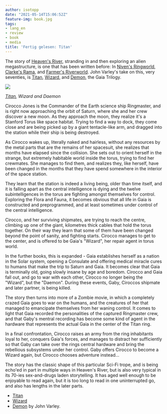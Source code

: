 ```yaml
---
author: isotopp
date: "2021-05-14T15:06:52Z"
feature-img: book.jpg
tags:
- lang_en
- review
- book
- media
title: 'Fertig gelesen: Titan'
---
```

The story of [Heaven's River](https://blog.koehntopp.info/2021/04/07/fertig-gelesen-heavens-river.html), stranding in and then exploring an alien megastructure, is one that has been written before: In [Niven's Ringworld](https://www.amazon.de/Ringworld-English-Larry-Niven-ebook/dp/B01513ZIL6), [Clarke's Rama](https://www.amazon.de/Rendezvous-Rama-Book-English-ebook/dp/B0079MRDIE), and [Farmer's Riverworld](https://www.amazon.de/Riverworld-Including-Scattered-Fabulous-Riverboat/dp/0765326523/). John Varley's take on this, very seventies, is [Titan](https://www.amazon.de/Titan-Gaia-Book-1-English-ebook/dp/B009KUXCBK), [Wizard](https://www.amazon.de/gp/product/B009KUXKAI), and [Demon](https://www.amazon.de/gp/product/B009KUXAEO), the Gaia Trilogy.

[![](https://blog.koehntopp.info/uploads/2021/05/titan.jpg)](https://www.amazon.de/Titan-Gaia-Book-1-English-ebook/dp/B009KUXCBK)

*[Titan](https://www.amazon.de/Titan-Gaia-Book-1-English-ebook/dp/B009KUXCBK), Wizard and Daemon*

Cirocco Jones is the Commander of the Earth science ship Ringmaster, and is right now approaching the orbit of Saturn, where she and her crew discover a new moon. As they approach the moon, they realize it's a Stanford Torus like space habitat. Trying to find a way to dock, they come close and are being picked up by a giant tentacle-like arm, and dragged into the station while their ship is being destroyed.

As Cirocco wakes up, literally naked and hairless, without any resources by the metal parts that are the remains of her spacesuit, she realizes that months have elapsed since the collision. She sets out to orient herself in the strange, but extremely habitable world inside the torus, trying to find her crewmates. She manages to find them, and realizes they, like herself, have been changed in the months that they have spend somewhere in the interior of the space station.

They learn that the station is indeed a living being, older than time itself, and it is falling apart as the central intelligence is dying and the twelve subintelligences in the torus are fighting amongst themselves for control. Exploring the Flora and Fauna, it becomes obvious that all life in Gaia is constructed and preprogrammed, and at least sometimes under control of the central intelligence.

Cirocco, and her surviving shipmates, are trying to reach the centre, climbing up one of the giant, kilometres thick cables that hold the torus together. On their way they learn that some of them have been changed beyond the point of sanity, and fighting starts. Cirocco manages to get to the center, and is offered to be Gaia's "Wizard", her repair agent in torus world.

In the further books, this is expanded - Gaia establishes herself as a nation in the Solar system, opening a Consulate and offering medical miracle cures to humans that make the trip to Saturn and Gaia. It becomes clear that Gaia is terminally old, going slowly insane by age and boredom. Cirocco and Gaia fall out, and go to war with each other, Cirocco no longer being the "Wizard", but the "Daemon". During these events, Gaby, Ciroccos shipmate and later partner, is being killed.

The story then turns into more of a Zombie movie, in which a completely crazed Gaia goes to war on the humans, and the creatures of her that managed to emancipate themselves from her waning control. It comes to light that Gaia recorded the personalities of the captured Ringmaster crew, and that Gaby's mentral recording has become some kind of agent in the hardware that represents the actual Gaia in the center of the Titan ring.

In a final confrontation, Cirocco raises an army from the ring inhabitants loyal to her, conquers Gaia's forces, and manages to distract her sufficiently so that Gaby can take over the rings central hardware and bring the rebellious subsystems under her control. Gaby offers Cirocco to become a Wizard again, but Cirocco chooses adventure instead...

The story has the classic shape of this particular Sci-Fi trope, and is being echo'ed in part in multiple ways in Heaven's River, but is also very typical in its 70-ies sex-and-drugs laden storytelling. It has aged well enough to be enjoyable to read again, but it is too long to read in one uninterrupted go, and also has lengths in the later parts.

- [Titan](https://www.amazon.de/Titan-Gaia-Book-1-English-ebook/dp/B009KUXCBK)
- [Wizard](https://www.amazon.de/gp/product/B009KUXKAI)
- [Demon](https://www.amazon.de/gp/product/B009KUXAEO) by John Varley.
